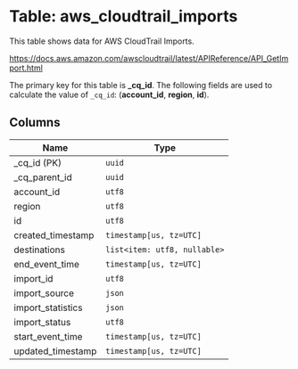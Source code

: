 # Table: aws_cloudtrail_imports

This table shows data for AWS CloudTrail Imports.

https://docs.aws.amazon.com/awscloudtrail/latest/APIReference/API_GetImport.html

The primary key for this table is **_cq_id**.
The following fields are used to calculate the value of `_cq_id`: (**account_id**, **region**, **id**).

## Columns

| Name          | Type          |
| ------------- | ------------- |
|_cq_id (PK)|`uuid`|
|_cq_parent_id|`uuid`|
|account_id|`utf8`|
|region|`utf8`|
|id|`utf8`|
|created_timestamp|`timestamp[us, tz=UTC]`|
|destinations|`list<item: utf8, nullable>`|
|end_event_time|`timestamp[us, tz=UTC]`|
|import_id|`utf8`|
|import_source|`json`|
|import_statistics|`json`|
|import_status|`utf8`|
|start_event_time|`timestamp[us, tz=UTC]`|
|updated_timestamp|`timestamp[us, tz=UTC]`|